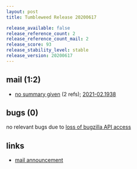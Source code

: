 ```yaml
---
layout: post
title: Tumbleweed Release 20200617

release_available: false
release_reference_count: 2
release_reference_count_mail: 2
release_score: 93
release_stability_level: stable
release_version: 20200617
---
```


## mail (1:2)

- [no summary given](https://github.com/boombatower/tumbleweed-review/issues/10) (2 refs); [2021-02.1938](https://github.com/boombatower/tumbleweed-review/issues/10)

## bugs (0)

<!--more-->

no relevant bugs due to [loss of bugzilla API access](https://bugzilla.opensuse.org/show_bug.cgi?id=1157722)



## links

- [mail announcement](https://github.com/boombatower/tumbleweed-review/issues/10)
